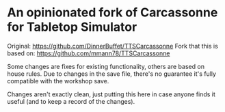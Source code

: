 # An opinionated fork of Carcassonne for Tabletop Simulator

Original: https://github.com/DinnerBuffet/TTSCarcassonne
Fork that this is based on: https://github.com/mmann78/TTSCarcassonne

Some changes are fixes for existing functionality, others are based on house rules.
Due to changes in the save file, there's no guarantee it's fully compatible with the workshop save.

Changes aren't exactly clean, just putting this here in case anyone finds it useful (and to keep a record of the changes).
